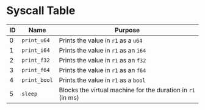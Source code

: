 # Syscall Table

| ID  | Name         | Purpose                                                     |
| --- | ------------ | ----------------------------------------------------------- |
| 0   | `print_u64`  | Prints the value in `r1` as a `u64`                         |
| 1   | `print_i64`  | Prints the value in `r1` as an `i64`                        |
| 2   | `print_f32`  | Prints the value in `r1` as an `f32`                        |
| 3   | `print_f64`  | Prints the value in `r1` as an `f64`                        |
| 4   | `print_bool` | Prints the value in `r1` as a `bool`                        |
| 5   | `sleep`      | Blocks the virtual machine for the duration in `r1` (in ms) |
